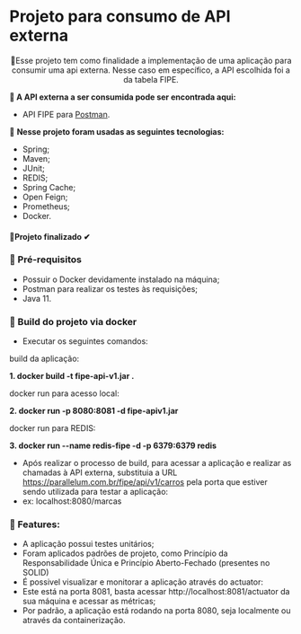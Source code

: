  <h1> Projeto para consumo de API externa </h1>

<p id="sobre" align="center">
📱Esse projeto tem como finalidade a implementação de uma aplicação para consumir uma api externa.
Nesse caso em específico, a API escolhida foi a da tabela FIPE.

📱<b> A API externa a ser consumida pode ser encontrada aqui: </b>
 - <p>API FIPE para <a href="https://documenter.getpostman.com/view/7064033/SWT5jMGk#intro">Postman</a>.</p>


📱 <b> Nesse projeto foram usadas as seguintes tecnologias: </b>

- Spring;
- Maven;
- JUnit;
- REDIS;
- Spring Cache;
- Open Feign;
- Prometheus;
- Docker.

 <h4 align="left">  
📱Projeto finalizado ✔
</h4>

### 📱 Pré-requisitos<a id="pre-requisitos"></a>

- Possuir o Docker devidamente instalado na máquina;
- Postman para realizar os testes às requisições;
- Java 11.

### 📱 Build do projeto via docker <a id="pre-requisitos"></a>

- Executar os seguintes comandos:

build da aplicação:

<b> 1. docker build -t fipe-api-v1.jar .</b> 

docker run para acesso local:

<b>2. docker run -p 8080:8081 -d fipe-apiv1.jar</b>

docker run para REDIS:

<b>3. docker run --name redis-fipe -d -p 6379:6379 redis </b>

- Após realizar o processo de build, para acessar a aplicação e realizar as chamadas à API externa, substituia a URL https://parallelum.com.br/fipe/api/v1/carros pela porta que estiver sendo utilizada para testar a aplicação:
- ex: localhost:8080/marcas

### 📱 Features: <a id="pre-requisitos"></a>

- A aplicação possui testes unitários;
- Foram aplicados padrões de projeto, como Princípio da Responsabilidade Única e Princípio Aberto-Fechado (presentes no SOLID)
- É possivel visualizar e monitorar a aplicação através do actuator:
- Este está na porta 8081, basta acessar http://localhost:8081/actuator da sua máquina e acessar as métricas;
- Por padrão, a aplicação está rodando na porta 8080, seja localmente ou através da containerização.


